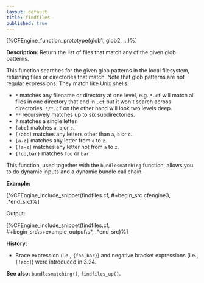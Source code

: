 ```yaml
---
layout: default
title: findfiles
published: true
---
```


[%CFEngine_function_prototype(glob1, glob2, ...)%]

**Description:** Return the list of files that match any of the given glob patterns.

This function searches for the given glob patterns in the local
filesystem, returning files or directories that match. Note that glob
patterns are not regular expressions. They match like Unix shells:

* `*` matches any filename or directory at one level, e.g. `*.cf` will
match all files in one directory that end in `.cf` but it won't search
across directories. `*/*.cf` on the other hand will look two levels
deep.
* `**` recursively matches up to six subdirectories.
* `?` matches a single letter.
* `[abc]` matches `a`, `b` or `c`.
* `[!abc]` matches any letters other than `a`, `b` or `c`.
* `[a-z]` matches any letter from `a` to `z`.
* `[!a-z]` matches any letter not from `a` to `z`.
* `{foo,bar}` matches `foo` or `bar`.

This function, used together with the `bundlesmatching` function,
allows you to do dynamic inputs and a dynamic bundle call chain.

**Example:**

[%CFEngine_include_snippet(findfiles.cf, #\+begin_src cfengine3, .*end_src)%]

Output:

[%CFEngine_include_snippet(findfiles.cf, #\+begin_src\s+example_output\s*, .*end_src)%]

**History:**

- Brace expression (i.e., `{foo,bar}`) and negative bracket expressions (i.e., `[!abc]`) were introduced in 3.24.

**See also:** `bundlesmatching()`, `findfiles_up()`.
